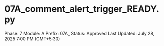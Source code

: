 # 07A_comment_alert_trigger_READY.py

Phase: 7
Module: A
Prefix: 07A_
Status: Approved
Last Updated: July 28, 2025 7:00 PM (GMT+5:30)